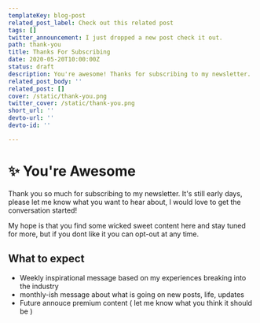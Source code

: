 ```yaml
---
templateKey: blog-post
related_post_label: Check out this related post
tags: []
twitter_announcement: I just dropped a new post check it out.
path: thank-you
title: Thanks For Subscribing
date: 2020-05-20T10:00:00Z
status: draft
description: You're awesome! Thanks for subscribing to my newsletter.
related_post_body: ''
related_post: []
cover: /static/thank-you.png
twitter_cover: /static/thank-you.png
short_url: ''
devto-url: ''
devto-id: ''

---
```



<meta name='og:article:modified_time' content='2020-06-23T14:53:23Z'/>

# ✨ You're Awesome

Thank you so much for subscribing to my newsletter.  It's still early days, please let me know what you want to hear about, I would love to get the conversation started!

My hope is that you find some wicked sweet content here and stay tuned for more, but if you dont like it you can opt-out at any time.

## What to expect

* Weekly inspirational message based on my experiences breaking into the industry
* monthly-ish message about what is going on new posts, life, updates
* Future annouce premium content ( let me know what you think it should be )
